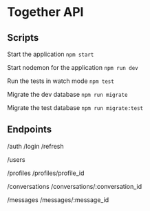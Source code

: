 # Together API

## Scripts

Start the application `npm start`

Start nodemon for the application `npm run dev`

Run the tests in watch mode `npm test`

Migrate the dev database `npm run migrate`

Migrate the test database `npm run migrate:test`

## Endpoints

/auth
/login
/refresh

/users

/profiles
/profiles/profile_id

/conversations
/conversations/:conversation_id

/messages
/messages/:message_id
